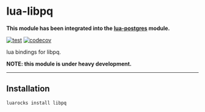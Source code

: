 lua-libpq
====

**This module has been integrated into the [lua-postgres](https://github.com/mah0x211/lua-postgres) module.**

[![test](https://github.com/mah0x211/lua-libpq/actions/workflows/test.yml/badge.svg)](https://github.com/mah0x211/lua-libpq/actions/workflows/test.yml)
[![codecov](https://codecov.io/gh/mah0x211/lua-libpq/branch/master/graph/badge.svg)](https://codecov.io/gh/mah0x211/lua-libpq)

lua bindings for libpq.

**NOTE: this module is under heavy development.**

***

## Installation

```
luarocks install libpq
```
